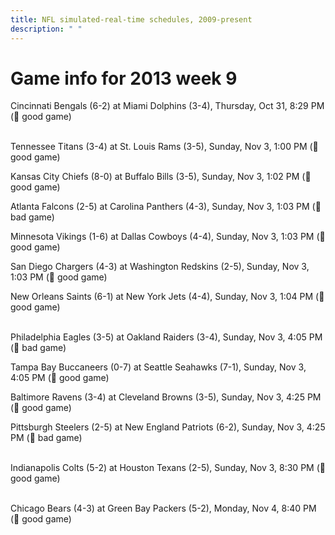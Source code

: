 ```yaml
---
title: NFL simulated-real-time schedules, 2009-present
description: " "
---
```


# Game info for 2013 week 9

Cincinnati Bengals (6-2) at Miami Dolphins (3-4), Thursday, Oct 31, 8:29 PM (:football: good game)

<br/>Tennessee Titans (3-4) at St. Louis Rams (3-5), Sunday, Nov 3, 1:00 PM (:football: good game)

Kansas City Chiefs (8-0) at Buffalo Bills (3-5), Sunday, Nov 3, 1:02 PM (:football: good game)

Atlanta Falcons (2-5) at Carolina Panthers (4-3), Sunday, Nov 3, 1:03 PM (:red_circle: bad game)

Minnesota Vikings (1-6) at Dallas Cowboys (4-4), Sunday, Nov 3, 1:03 PM (:football: good game)

San Diego Chargers (4-3) at Washington Redskins (2-5), Sunday, Nov 3, 1:03 PM (:football: good game)

New Orleans Saints (6-1) at New York Jets (4-4), Sunday, Nov 3, 1:04 PM (:football: good game)

<br/>Philadelphia Eagles (3-5) at Oakland Raiders (3-4), Sunday, Nov 3, 4:05 PM (:red_circle: bad game)

Tampa Bay Buccaneers (0-7) at Seattle Seahawks (7-1), Sunday, Nov 3, 4:05 PM (:football: good game)

Baltimore Ravens (3-4) at Cleveland Browns (3-5), Sunday, Nov 3, 4:25 PM (:football: good game)

Pittsburgh Steelers (2-5) at New England Patriots (6-2), Sunday, Nov 3, 4:25 PM (:red_circle: bad game)

<br/>Indianapolis Colts (5-2) at Houston Texans (2-5), Sunday, Nov 3, 8:30 PM (:football: good game)

<br/>Chicago Bears (4-3) at Green Bay Packers (5-2), Monday, Nov 4, 8:40 PM (:football: good game)

